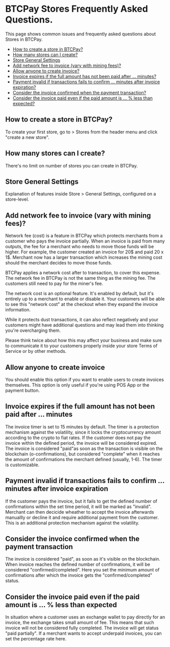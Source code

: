 # BTCPay Stores Frequently Asked Questions.

This page shows common issues and frequently asked questions about Stores in BTCPay.

* [How to create a store in BTCPay?](FAQ-Stores.md#how-to-create-a-store-in-btcpay)
* [How many stores can I create?](FAQ-Stores.md#how-many-stores-can-i-create)
* [Store General Settings](FAQ-Stores.md#store-general-settings)
 * [Add network fee to invoice (vary with mining fees)?](FAQ-Stores.md#add-network-fee-to-invoice-vary-with-mining-fees)
 * [Allow anyone to create invoice?](FAQ-Stores.md#allow-anyone-to-create-invoice)
 * [Invoice expires if the full amount has not been paid after ... minutes?](FAQ-Stores.md#invoice-expires-if-the-full-amount-has-not-been-paid-after--minutes)
 * [Payment invalid if transactions fails to confirm ... minutes after invoice expiration?](FAQ-Stores.md#payment-invalid-if-transactions-fails-to-confirm--minutes-after-invoice-expiration)
 * [Consider the invoice confirmed when the payment transaction?](FAQ-Stores.md#consider-the-invoice-confirmed-when-the-payment-transaction)
 * [Consider the invoice paid even if the paid amount is ... % less than expected?](FAQ-Stores.md#consider-the-invoice-paid-even-if-the-paid-amount-is---less-than-expected)

## How to create a store in BTCPay?
To create your first store, go to > Stores from the header menu and click "create a new store".
## How many stores can I create?
There's no limit on number of stores you can create in BTCPay.

## Store General Settings
Explanation of features inside Store > General Settings, configured on a store-level.

## Add network fee to invoice (vary with mining fees)?
Network fee (cost) is a feature in BTCPay which protects merchants from a customer who pays the invoice partially. When an invoice is paid from many outputs, the fee for a merchant who needs to move those funds will be higher.
For example, the customer created an invoice for 20$ and paid 20 x 1$. Merchant now has a larger transaction which increases the mining cost should the merchant decides to move those funds. 

BTCPay applies a network cost after to transaction, to cover this expense. The network fee in BTCPay is not the same thing as the mining fee. The customers still need to pay for the miner's fee. 

The network cost is an optional feature. It's enabled by default, but it's entirely up to a merchant to enable or disable it. Your customers will be able to see this "network cost" at the checkout when they expand the invoice information.

While it protects dust transactions, it can also reflect negatively and your customers might have additional questions and may lead them into thinking you're overcharging them.

Please think twice about how this may affect your business and make sure to communicate it to your customers properly inside your store Terms of Service or by other methods.

## Allow anyone to create invoice
You should enable this option if you want to enable users to create invoices themselves. This option is only useful if you're using POS App or the payment button.

## Invoice expires if the full amount has not been paid after ... minutes
The invoice timer is set to 15 minutes by default. The timer is a protection mechanism against the volatility, since it locks the cryptocurrency amount according to the crypto to fiat rates. If the customer does not pay the invoice within the defined period, the invoice will be considered expired. The invoice is considered "paid"as soon as the transaction is visible on the blockchain (o-confirmations), but considered "complete" when it reaches the amount of confirmations the merchant defined (usually, 1-6). The timer is customizable.

## Payment invalid if transactions fails to confirm ... minutes after invoice expiration
If the customer pays the invoice, but it fails to get the defined number of confirmations within the set time period, it will be marked as "invalid". Merchant can then decicide wheather to accept the invoice afterwards manuallly or decline it and require additional payment from the customer. This is an additional protection mechanism against the volatility.

## Consider the invoice confirmed when the payment transaction
The invoice is considered "paid", as soon as it's visible on the blockchain. When invoice reaches the defined number of confirmations, it will be considered "confirmed/completed". Here you set the minimum amount of confirmations after which the invoice gets the "confirmed/completed" status.

## Consider the invoice paid even if the paid amount is ... % less than expected
In situation where a customer uses an exchange wallet to pay directly for an invoice, the exchange takes small amount of fee. This means that such invoice will not be considered fully completed. The invoice will get status "paid partially". If a merchant wants to accept underpaid invoices, you can set the percentage rate here.
